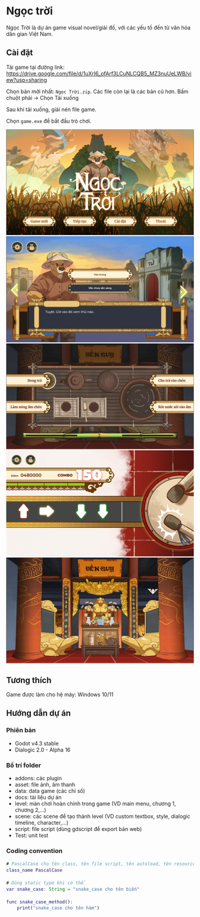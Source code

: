 # Ngọc trời

Ngọc Trời là dự án game visual novel/giải đố, với các yếu tố đến từ văn hóa dân gian Việt Nam.

## Cài đặt

Tải game tại đường link: https://drive.google.com/file/d/1uXrI6_ofArf3LCuNLCQB5_MZ3nuUeLWB/view?usp=sharing

Chọn bản mởi nhất: `Ngọc Trời.zip`. Các file còn lại là các bản cũ hơn. Bấm chuột phải -> Chọn Tải xuống

Sau khi tải xuống, giải nén file game.

Chọn `game.exe` để bắt đầu trò chơi.

![Màn hình chính](https://github.com/booleto/hat-ngoc-troi/blob/main/preview0.png?raw=true)
![Lựa chọn](https://github.com/booleto/hat-ngoc-troi/blob/main/preview1.png?raw=true)
![Minigame](https://github.com/booleto/hat-ngoc-troi/blob/main/preview2.png?raw=true)
![Minigame](https://github.com/booleto/hat-ngoc-troi/blob/main/preview3.png?raw=true)
![Màn chơi](https://github.com/booleto/hat-ngoc-troi/blob/main/preview4.png?raw=true)

## Tương thích

Game được làm cho hệ máy: Windows 10/11

## Hướng dẫn dự án

### Phiên bản

- Godot v4.3 stable
- Dialogic 2.0 - Alpha 16

### Bố trí folder

- addons: các plugin
- asset: file ảnh, âm thanh
- data: data game (các chỉ số)
- docs: tài liệu dự án
- level: màn chơi hoàn chỉnh trong game (VD main menu, chương 1, chương 2,...)
- scene: các scene để tạo thành level (VD custom textbox, style, dialogic timeline, character,...)
- script: file script (dùng gdscript để export bản web)
- Test: unit test

### Coding convention

```gd
# PascalCase cho tên class, tên file script, tên autoload, tên resource, tên scene
class_name PascalCase

# Dùng static type khi có thể
var snake_case: String = "snake_case cho tên biến"

func snake_case_method():
	print("snake_case cho tên hàm")
```
